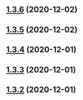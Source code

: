 ## [1.3.6](https://github.com/dds/aoc2020/compare/v1.3.5...v1.3.6) (2020-12-02)



## [1.3.5](https://github.com/dds/aoc2020/compare/v1.3.4...v1.3.5) (2020-12-02)



## [1.3.4](https://github.com/dds/aoc2020/compare/v1.3.3...v1.3.4) (2020-12-01)



## [1.3.3](https://github.com/dds/aoc2020/compare/v1.3.2...v1.3.3) (2020-12-01)



## [1.3.2](https://github.com/dds/aoc2020/compare/v1.3.1...v1.3.2) (2020-12-01)



